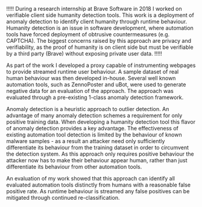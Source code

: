 !!!!!
During a research internship at Brave Software in 2018 I worked on verifiable client side humanity detection tools. This work is a deployment of anomaly detection to identify client humanity through runtime behaviour. Humanity detection is an issue in software development, where automation tools have forced deployment of obtrusive countermeasures (e.g. CAPTCHA). The biggest concerns raised by this approach are privacy and verifiability, as the proof of humanity is on client side but must be verifiable by a third party (Brave) without exposing private user data.
!!!!!

As part of the work I developed a proxy capable of instrumenting webpages to provide streamed runtime user behaviour. A sample dataset of real human behaviour was then developed in-house. Several well known automation tools, such as ZennoPoster and uBot, were used to generate negative data for an evaluation of the approach. The approach was evaluated through a pre-existing 1-class anomaly detection framework.

Anomaly detection is a heuristic approach to outlier detection. An advantage of many anomaly detection schemes a requirement for only positive training data. When developing a humanity detection tool this flavor of anomaly detection provides a key advantage. The effectiveness of existing automation tool detection is limited by the behaviour of known malware samples - as a result an attacker need only sufficiently differentiate its behaviour from the training dataset in order to circumvent the detection system. As this approach only requires positive behaviour the attacker now has to make their behaviour appear human, rather than just differentiate its behaviour from other automation tools.

An evaluation of my work showed that this approach can identify all evaluated automation tools distinctly from humans with a reasonable false positive rate. As runtime behaviour is streamed any false positives can be mitigated through continued re-classification.
